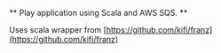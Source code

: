 ** Play application using Scala and AWS SQS. **

Uses scala wrapper from [https://github.com/kifi/franz](https://github.com/kifi/franz)
